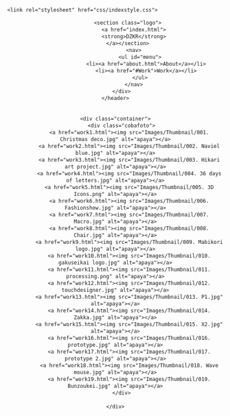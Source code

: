
<head>
    <meta charset="UTF-8">
    <meta http-wquiv="X-UA-Compatible" content="IE=edge">
    <meta name="viewport" contentl="width=device-width, initial-scale=1.0">
    <title> Portofolio-dzkr</title>
    <link href="https://fonts.googleapis.com/css2?family=Heebo:wght@300;400;700&family=Nunito:wght@400;600&display=swap" rel="stylesheet">

    <link rel="stylesheet" href="css/indexstyle.css">
</head>

<body>
    <header>
        <div class="container">
            
            <section class="logo">
                <a href="index.html">
                <strong>DZKR</strong>
            </a></section>
                <nav>
                    <ul id="menu">
                        <li><a href="about.html">About</a></li>
                        <li><a href="#Work">Work</a></li>
                    </ul>
                </nav>
        </div>
    </header>


    <div class="container">
        <div class="cobafoto">
             <a href="work1.html"><img src="Images/Thumbnail/001. Christmas deco.jpg" alt="apaya"></a>
             <a href="work2.html"><img src="Images/Thumbnail/002. Naviel blue.jpg" alt="apaya"></a>
             <a href="work3.html"><img src="Images/Thumbnail/003. Hikari art project.jpg" alt="apaya"></a>
             <a href="work4.html"><img src="Images/Thumbnail/004. 36 days of letters.jpg" alt="apaya"></a>
             <a href="work5.html"><img src="Images/Thumbnail/005. 3D Icons.png" alt="apaya"></a>
             <a href="work6.html"><img src="Images/Thumbnail/006. Fashionshow.jpg" alt="apaya"></a>
             <a href="work7.html"><img src="Images/Thumbnail/007. Macro.jpg" alt="apaya"></a>
             <a href="work8.html"><img src="Images/Thumbnail/008. Chair.jpg" alt="apaya"></a>
             <a href="work9.html"><img src="Images/Thumbnail/009. Mabikori logo.jpg" alt="apaya"></a>
             <a href="work10.html"><img src="Images/Thumbnail/010. gakuseikai logo.jpg" alt="apaya"></a>
             <a href="work11.html"><img src="Images/Thumbnail/011. processing.png" alt="apaya"></a>
             <a href="work12.html"><img src="Images/Thumbnail/012. touchdesigner.jpg" alt="apaya"></a>
             <a href="work13.html"><img src="Images/Thumbnail/013. P1.jpg" alt="apaya"></a>
             <a href="work14.html"><img src="Images/Thumbnail/014. Zakka.jpg" alt="apaya"></a>
             <a href="work15.html"><img src="Images/Thumbnail/015. X2.jpg" alt="apaya"></a>
             <a href="work16.html"><img src="Images/Thumbnail/016. prototype.jpg" alt="apaya"></a>
             <a href="work17.html"><img src="Images/Thumbnail/017. prototype 2.jpg" alt="apaya"></a>
             <a href="work18.html"><img src="Images/Thumbnail/018. Wave mouse.jpg" alt="apaya"></a>
             <a href="work19.html"><img src="Images/Thumbnail/019. Bunzoukei.jpg" alt="apaya"></a>
        </div>

    </div>

</body>



</html>

